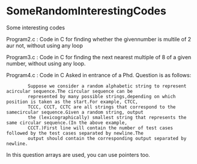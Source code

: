 SomeRandomInterestingCodes
==========================


Some interesting codes

Program2.c : Code in C for finding whether the givennumber is multile of 2 aur not, without using any loop

Program3.c : Code in C for finding the next nearest multiple of 8 of a given number, without using any loop.

Program4.c : Code in C Asked in entrance of a Phd. Question is as follows:

            Suppose we consider a random alphabetic string to represent acircular sequence.The circular sequence can be
            represented by many possible strings,depending on which position is taken as the start.For example, CTCC, 
            TCCC, CCCT, CCTC are all strings that correspond to the samecircular sequence.Given a random string, output
            the (lexicographically) smallest string that represents the same circular sequence.(In the above example, 
            CCCT.)First line will contain the number of test cases followed by the test cases separated by newline.The 
            output should contain the corresponding output separated by newline.
In this question arrays are used, you can use pointers too.
